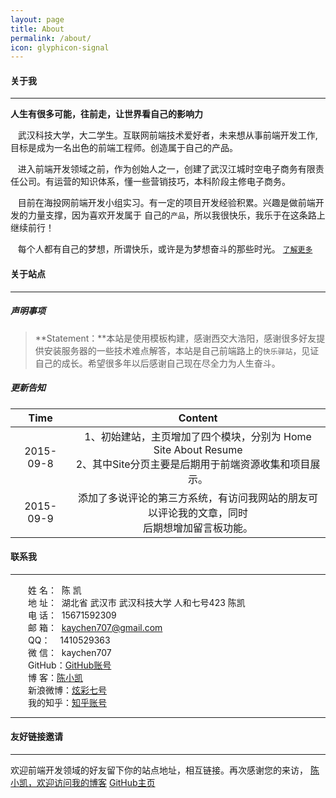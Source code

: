 ```yaml
---
layout: page
title: About
permalink: /about/
icon: glyphicon-signal
---
```


#### 关于我
----

**人生有很多可能，往前走，让世界看自己的影响力**

 &nbsp;&nbsp;&nbsp;武汉科技大学，大二学生。互联网前端技术爱好者，未来想从事前端开发工作,目标是成为一名出色的前端工程师。创造属于自己的产品。
 
 &nbsp;&nbsp;&nbsp;进入前端开发领域之前，作为创始人之一，创建了武汉江城时空电子商务有限责任公司。有运营的知识体系，懂一些营销技巧，本科阶段主修电子商务。
 
 &nbsp;&nbsp;&nbsp;目前在海投网前端开发小组实习。有一定的项目开发经验积累。兴趣是做前端开发的力量支撑，因为喜欢开发属于 自己的`产品`，所以我很快乐，我乐于在这条路上继续前行！
 
 &nbsp;&nbsp;&nbsp;每个人都有自己的梦想，所谓快乐，或许是为梦想奋斗的那些时光。 [`了解更多`](http://www.cnblogs.com/kaychen/p/4704538.html)


#### 关于站点
---
##### 声明事项
>**Statement：**本站是使用模板构建，感谢西交大浩阳，感谢很多好友提供安装服务器的一些技术难点解答，本站是自己前端路上的`快乐驿站`，见证自己的成长。希望很多年以后感谢自己现在尽全力为人生奋斗。

##### 更新告知
Time | Content
:----------------------------: | :----------------------:
2015-09-8 | 1、初始建站，主页增加了四个模块，分别为 Home Site About Resume<br />2、其中Site分页主要是后期用于前端资源收集和项目展示。
2015-09-9 | 添加了多说评论的第三方系统，有访问我网站的朋友可以评论我的文章，同时<br />后期想增加留言板功能。



#### 联系我
----

　　姓 名： &nbsp;陈 凯   
　　地 址： &nbsp;湖北省 武汉市 武汉科技大学 人和七号423 陈凯   
　　电 话： &nbsp;15671592309   
　　邮 箱： &nbsp;kaychen707@gmail.com   
　　QQ： &nbsp;&nbsp;&nbsp;1410529363   
　　微 信： &nbsp;kaychen707   
　　GitHub：[GitHub账号](https://github.com/LittlewhiteChen)   
　　博 客：[陈小凯](http://www.cnblogs.com/kaychen/)   
　　新浪微博：[炫彩七号](http://weibo.com/LittlewhiteChen)   
　　我的知乎：[知乎账号](http://www.zhihu.com/people/kaychenzhihu)   

---

#### 友好链接邀请
---

欢迎前端开发领域的好友留下你的站点地址，相互链接。再次感谢您的来访，
[陈小凯，欢迎访问我的博客](http://www.cnblogs.com/kaychen/)
[GitHub主页](https://github.com/LittlewhiteChen)      